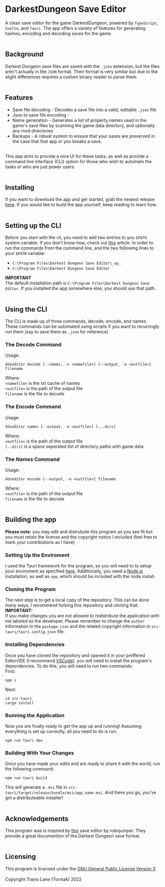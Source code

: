 # DarkestDungeon Save Editor
A clean save editor for the game DarkestDungeon, powered by `TypeScript`, `Svelte`, and `Tauri`. The app offers a variety of features for generating hashes, encoding and decoding saves for the game.
<br/>
<br/>

## Background
Darkest Dungeon save files are saved with the `.json` extension, but the files aren't actually in the `JSON` format. Their format is very similar but due to the slight differences requires a custom binary reader to parse them.
<br/>
<br/>

## Features
 - Save file decoding - Decodes a save file into a valid, editable `.json` file
 - Json to save file encoding - 
 - Name generation - Generates a list of property names used in the game's save files by scanning the game data directory, and optionally any mod directories
 - Backups - A robust system to ensure that your saves are preserved in the case that that app or you breaks a save.

<br/>
This app aims to provide a nice UI for these tasks, as well as provide a command line interface (CLI) option for those who wish to automate the tasks or who are just power users.
<br/>
<br/>

## Installing
If you want to download the app and get started, grab the newest release [here](https://github.com/Tormak9970/Darkest-Dungeon-Save-Editor/releases). If you would like to build the app yourself, keep reading to learn how.
<br/>
<br/>

## Setting up the CLI
Before you start with the cli, you need to add two entries to you `$PATH` system variable. If you don't know how, check out [this](https://www.architectryan.com/2018/03/17/add-to-the-path-on-windows-10/) article. In order to run the commands from the command line, and the two following lines to your `$PATH` variable:
 - `C:\Program Files\Darkest Dungeon Save Editor\_up_`
 - `C:\Program Files\Darkest Dungeon Save Editor`

**IMPORTANT**<br/>
The default installation path is `C:\Program Files\Darkest Dungeon Save Editor`. If you installed the app somewhere else, you should use that path.
<br/>
<br/>

## Using the CLI
The CLI is made up of three commands, decode, encode, and names. These commands can be automated using scripts if you want to recurringly run them (say to save them as `.json` for reference)

### The Decode Command
Usage:<br/>
```
ddseditor decode [--names, -n <namefile>] [--output, -o <outfile>] filename
```
Where:<br/>
`<namefile>` is the txt cache of names<br/>
`<outfile>` is the path of the output file<br/>
`filename` is the file to decode<br/>

### The Encode Command
Usage:<br/>
```
ddseditor names [--output, -o <outfile>] [...dirs]
```
Where:<br/>
`<outfile>` is the path of the output file<br/>
`[..dirs]` is a space seperated list of directory paths with game data<br/>

### The Names Command
Usage:<br/>
```
ddseditor encode [--output, -o <outfile>] filename
```
Where:<br/>
`<outfile>` is the path of the output file<br/>
`filename` is the file to decode<br/>
<br/>

## Building the app
**Please note:** you may edit and distrubute this program as you see fit but you must retain the license and the copyright notice I included (feel free to mark your contributions as I have)<br/>

### Setting Up the Enviroment
I used the Tauri framework for the program, so you will need to to setup your enviroment as specified [here](https://tauri.app/v1/guides/getting-started/prerequisites). Additionally, you need a [Node.js](https://nodejs.org/en/) installation, as well as `npm`, which should be included with the node install.

### Cloning the Program
The next step is to get a local copy of the repository. This can be done many ways, I recommend forking this repository and cloning that.<br/>
**IMPORTANT:**<br/>
If you make changes you are not allowed to redistribute the application with me labeled as the developer. Please remember to change the `author` information in the `package.json` and the related copyright information in `src-tauri/tauri.config.json` file.

### Installing Dependencies
Once you have cloned the repository and opened it in your preffered Editor/IDE (I recommend [VSCode](https://code.visualstudio.com/)), you will need to install the program's dependencies. To do this, you will need to run two commands:<br/>
First:<br/>
```
npm i
```
Next:<br/>
```
cd src-tauri
cargo install
```

### Running the Application
Now you are finally ready to get the app up and running! Assuming everything is set up correctly, all you need to do is run:<br/>
```
npm run tauri dev
```

### Building With Your Changes
Once you have made your edits and are ready to share it with the world, run the following command:
```
npm run tauri build
```
This will generate a `.msi` file in `src-tauri/target/release/bundle/msi/app_name.msi`. And there you go, you've got a distributeable installer!
<br/>
<br/>

## Acknowledgements
This program was is inspired by [this](https://github.com/robojumper/DarkestDungeonSaveEditor) save editor by robojumper. They provide a great documention of the Darkest Dungeon save format.
<br/>
<br/>

## Licensing
This program is licensed under the [GNU General Public License Version 3](https://www.gnu.org/licenses/#GPL)
<br/>
<br/>
Copyright Travis Lane (Tormak) 2022